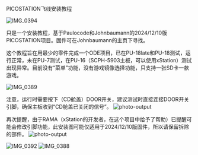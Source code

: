 PICOSTATION飞线安装教程

![IMG_0394](https://github.com/user-attachments/assets/640604df-1547-4295-82c4-81cbd31b93b2)

只是一个安装教程，基于Paulocode和Johnbaumann的2024/12/10版PICOSTATION项目。固件可在Johnbaumann的主页下寻找。

这个教程旨在用最少的零件完成一个ODE项目，已在PU-18late和PU-18测试，运行正常，未在PU-7测试，在PU-16（SCPH-5903主板，可以使用xStation）测试出现异常。目前没有“菜单”功能，没有游戏镜像选择功能，只支持一张SD卡一款游戏。

![IMG_0389](https://github.com/user-attachments/assets/7e828d00-0372-49da-ba23-1cc0922d9771)

注意，运行时需要按下（CD舱盖）DOOR开关，建议测试时直接连接DOOR开关引脚，确保主板收到“CD舱盖已关闭的信号”。
![photo-output](https://github.com/user-attachments/assets/344ab9ec-6c86-4733-8fb9-2436ede2c732)


再次提醒，由于RAMA（xStation的开发者，在这个项目中给予了帮助）已提醒可能会修改引脚功能，此安装图可能仅适用于2024/12/10版固件，所以请保留拆除的部件。
![photo-output](https://github.com/user-attachments/assets/965a1f4f-fd90-405b-9af4-58009d846b40)



![IMG_0392](https://github.com/user-attachments/assets/9ba4f70e-9047-4cd7-ae24-8aaa4d171b5f)
![IMG_0388](https://github.com/user-attachments/assets/246c7d61-e84d-4dc2-bb6c-271d755cf90f)



